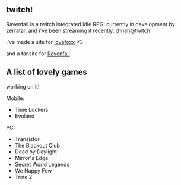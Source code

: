 ## twitch! 

Ravenfall is a twitch integrated idle RPG! currently in development by zerratar, and i've been streaming it recently: [d1nah@twitch](https://twitch.tv/d1nah)

i've made a site for [lovefoxx](https://pleasance.github.io/lovefoxx/) <3

and a fansite for [Ravenfall](https://ravenfall.rabbits.xyz/)



## A list of lovely games

working on it!

Mobile:
- Time Lockers
- Evoland

PC:
- Transistor
- The Blackout Club
- Dead by Daylight
- Mirror's Edge
- Secret World Legends
- We Happy Few
- Trine 2
